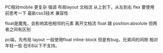 PC相对mobile 更复杂 强调 布局layout
文档流 从上到下，从左到右
flex 要使用前思考一下 最新css3技术
兼容性 

float是魔鬼，会影响其他相邻的元素
离开文档流 float 跟 position:absolute  但两者之间有区别

pc端，先布局 layout 一般使用float
inline-block 但是有bug，兄弟间的间隙
相对年轻一些 在IE8以下不支持。